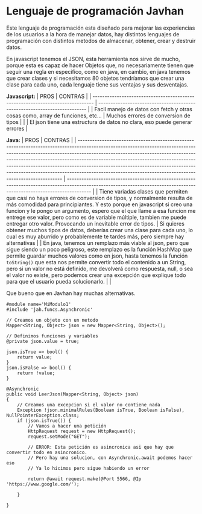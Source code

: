 # Lenguaje de programación Javhan
Este lenguaje de programación esta diseñado para mejorar las experiencias de los usuarios
a la hora de manejar datos, hay distintos lenguajes de programación con distintos metodos
de almacenar, obtener, crear y destruir datos.

En javascript tenemos el JSON, esta herramienta nos sirve de mucho, porque esta es capaz de
hacer Objetos que, no necesariamente tienen que seguir una regla en especifico,
como en java, en cambio, en java tenemos que crear clases y si necesitamos 80 objetos
tendríamos que crear una clase para cada uno, cada lenguaje tiene sus ventajas y sus
desventajas.

**Javascript:**
| PROS                                                                           | CONTRAS                                                                   |
| ------------------------------------------------------------------------------ | ------------------------------------------------------------------------- |
| Facil manejo de datos con fetch y otras cosas como, array de funciones, etc... | Muchos errores de conversion de tipos                                     |
|                                                                                | El json tiene una estructura de datos no clara, eso puede generar errores |

**Java:**
| PROS 																																																																																																																			| CONTRAS																																								 |
| ----------------------------------------------------------------------------------------------------------------------------------------------------------------------------------------------------------------------------------------------------------------------------------------------------------------------------------------------------------------------------------------------------------------------------------------------------------------------------- | ---------------------------------------------------------------------------------------------------------------------------------------------------------------------- |
| Tiene variadas clases que permiten que casi no haya errores de conversion de tipos, y normalmente resulta de más comodidad para principiantes. Y esto porque en javascript si creo una funcion y le pongo un argumento, espero que el que llame a esa funcion me entrege ese valor, pero como es de variable múltiple, tambien me puede entregar otro valor. Provocando un inevitable error de tipos. 																		| Si quieres obtener muchos tipos de datos, deberías crear una clase para cada uno, lo cual es muy aburrido y probablemente te tardes más, pero siempre hay alternativas |
| En java, tenemos un remplazo más viable al json, pero que sigue siendo un poco peligroso, este remplazo es la función HashMap que permite guardar muchos valores como en json, hasta tenemos la función `toString()` que esta nos permite convertir todo el contenido a un String, pero si un valor no está definido, me devolverá como respuesta, null, o sea el valor no existe, pero podemos crear una excepción que explique todo para que el usuario pueda solucionarlo. |																																										 |

Que bueno que en Javhan hay muchas alternativas.

	#module name='MiModulo1'
	#include 'jah.funcs.Asynchronic'
	
	// Creamos un objeto con un metodo
	Mapper<String, Object> json = new Mapper<String, Object>();

	// Definimos funciones y variables
	@private json.value = true;

	json.isTrue => bool() {
		return value;
	}
	json.isFalse => bool() {
		return !value;
	}

	@Asynchronic
	public void LeerJson(Mapper<String, Object> json)
	{
		// Creamos una excepcion si el valor no contiene nada
		Exception !json.minimalRules(Boolean isTrue, Boolean isFalse), NullPointerException.class;
		if (json.isTrue()) {
			// Vamos a hacer una petición
			HttpRequest request = new HttpRequest();
			request.setMode("GET");

			// ERROR: Esta petición es asincronica asi que hay que convertir todo en asincronico.
			// Pero hay una solucion, con Asynchronic.await podemos hacer eso
			// Ya lo hicimos pero sigue habiendo un error

			return @await request.make(@Port 5566, @Ip 'https://www.google.com/');
			
		}

	}
	
